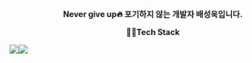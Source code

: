 <p align="center">
  <strong>Never give up🔥 포기하지 않는 개발자 배성욱입니다.</strong>
</p>



<p align="center">
  <strong>🧑‍💻Tech Stack</strong>
</p>
<div style="display: flex; align-items: center;">
    <img src="https://img.shields.io/badge/Python-3776AB?style=for-the-badge&logo=Python&logoColor=white">
    <img src="https://img.shields.io/badge/FastAPI-009688?style=for-the-badge&logo=FastAPI&logoColor=white">
</div>







